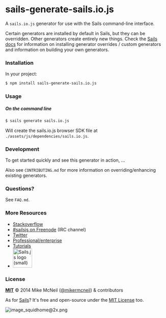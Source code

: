 # sails-generate-sails.io.js

A `sails.io.js` generator for use with the Sails command-line interface.

Certain generators are installed by default in Sails, but they can be overridden.  Other generators create entirely new things.  Check the [Sails docs](http://sailsjs.org/#!documentation) for information on installing generator overrides / custom generators and information on building your own generators.



### Installation

In your project:

```sh
$ npm install sails-generate-sails.io.js
```


### Usage

##### On the command line

```sh
$ sails generate sails.io.js
```

Will create the sails.io.js browser SDK file at `./assets/js/dependencies/sails.io.js`.


### Development

To get started quickly and see this generator in action, ...

Also see `CONTRIBUTING.md` for more information on overriding/enhancing existing generators.



### Questions?

See `FAQ.md`.



### More Resources

- [Stackoverflow](http://stackoverflow.com/questions/tagged/sails.js)
- [#sailsjs on Freenode](http://webchat.freenode.net/) (IRC channel)
- [Twitter](https://twitter.com/sailsjs)
- [Professional/enterprise](https://github.com/balderdashy/sails-docs/blob/master/FAQ.md#are-there-professional-support-options)
- [Tutorials](https://github.com/balderdashy/sails-docs/blob/master/FAQ.md#where-do-i-get-help)
- <a href="http://sailsjs.org" target="_blank" title="Node.js framework for building realtime APIs."><img src="https://github-camo.global.ssl.fastly.net/9e49073459ed4e0e2687b80eaf515d87b0da4a6b/687474703a2f2f62616c64657264617368792e6769746875622e696f2f7361696c732f696d616765732f6c6f676f2e706e67" width=60 alt="Sails.js logo (small)"/></a>


### License

**[MIT](./LICENSE)**
&copy; 2014 Mike McNeil ([@mikermcneil](http://twitter.com/mikermcneil)) & contributors

As for [Sails](http://sailsjs.org)?  It's free and open-source under the [MIT License](http://sails.mit-license.org/) too.

![image_squidhome@2x.png](http://i.imgur.com/RIvu9.png)
